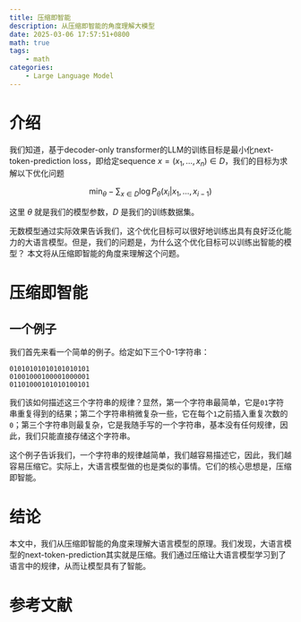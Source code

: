 ```yaml
---
title: 压缩即智能
description: 从压缩即智能的角度理解大模型
date: 2025-03-06 17:57:51+0800
math: true
tags: 
    - math
categories:
    - Large Language Model 
---
```


# 介绍

我们知道，基于decoder-only transformer的LLM的训练目标是最小化next-token-prediction loss，即给定sequence $x=(x_1,\dots, x_n)\in D$，我们的目标为求解以下优化问题

$$
\min_{\theta} -\sum_{x\in D}\log P_{\theta}(x_i|x_1,\dots,x_{i-1})
$$

这里 $\theta$ 就是我们的模型参数，$D$ 是我们的训练数据集。

无数模型通过实际效果告诉我们，这个优化目标可以很好地训练出具有良好泛化能力的大语言模型。但是，我们的问题是，为什么这个优化目标可以训练出智能的模型？ 本文将从压缩即智能的角度来理解这个问题。

# 压缩即智能

## 一个例子

我们首先来看一个简单的例子。给定如下三个0-1字符串：

```
01010101010101010101
01001000100001000001
01101000101010100101
```

我们该如何描述这三个字符串的规律？显然，第一个字符串最简单，它是`01`字符串重复得到的结果；第二个字符串稍微复杂一些，它在每个`1`之前插入重复次数的`0`；第三个字符串则最复杂，它是我随手写的一个字符串，基本没有任何规律，因此，我们只能直接存储这个字符串。

这个例子告诉我们，一个字符串的规律越简单，我们越容易描述它，因此，我们越容易压缩它。实际上，大语言模型做的也是类似的事情。它们的核心思想是，压缩即智能。

##

# 结论

本文中，我们从压缩即智能的角度来理解大语言模型的原理。我们发现，大语言模型的next-token-prediction其实就是压缩。我们通过压缩让大语言模型学习到了语言中的规律，从而让模型具有了智能。

# 参考文献
